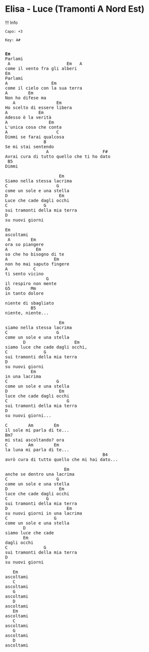 # Elisa - Luce (Tramonti A Nord Est)

!!! Info

    Capo: +3

    Key: A#

<pre>

<b>Em</b>
Parlami
 A                      Em   A
come il vento fra gli alberi
Em
Parlami
A                 Em
come il cielo con la sua terra
A        Em
Non ho difese ma
   A                Em
Ho scelto di essere libera
A            Em
Adesso è la verità
A                Em
L'unica cosa che conta
A                   C
Dimmi se farai qualcosa
               B
Se mi stai sentendo
                A                     F#
Avrai cura di tutto quello che ti ho dato
 B5
Dimmi

                     Em
Siamo nella stessa lacrima
C                   G
come un sole e una stella
D                    Em
Luce che cade dagli occhi
C              G
sui tramonti della mia terra
D
su nuovi giorni

Em
ascoltami
 A        Em
ora so piangere
A           Em
so che ho bisogno di te
A                  Em
non ho mai saputo fingere
A          C
ti sento vicino
                G
il respiro non mente
G5        Mm
in tanto dolore

niente di sbagliato
          B5
niente, niente...

                     Em
siamo nella stessa lacrima
C                   G
come un sole e una stella
       D                   Em
siamo luce che cade dagli occhi,
C              G
sui tramonti della mia terra
D
su nuovi giorni
          Em
in una lacrima
C                   G
come un sole e una stella
D                    Em
luce che cade dagli occhi
C                       G
sui tramonti della mia terra
D
su nuovi giorni...

C        Am        Em
il sole mi parla di te...
Bm7
mi stai ascoltando? ora
C        Am        Em
la luna mi parla di te...
                                      B4
avrò cura di tutto quello che mi hai dato...

                       Em
anche se dentro una lacrima
C                   G
come un sole e una stella
D                    Em
luce che cade dagli occhi
C               G
sui tramonti della mia terra
D                       Em
su nuovi giorni in una lacrima
C                  G
come un sole e una stella
       D
siamo luce che cade
       Em
dagli occhi
C              G
sui tramonti della mia terra
D
su nuovi giorni

   Em
ascoltami
   C
ascoltami
   G
ascoltami
   D
ascoltami
   Em
ascoltami
   C
ascoltami
   G
ascoltami
   D
ascoltami

</pre>